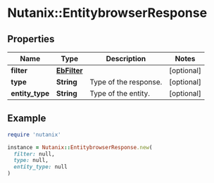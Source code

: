 # Nutanix::EntitybrowserResponse

## Properties

| Name | Type | Description | Notes |
| ---- | ---- | ----------- | ----- |
| **filter** | [**EbFilter**](EbFilter.md) |  | [optional] |
| **type** | **String** | Type of the response. | [optional] |
| **entity_type** | **String** | Type of the entity. | [optional] |

## Example

```ruby
require 'nutanix'

instance = Nutanix::EntitybrowserResponse.new(
  filter: null,
  type: null,
  entity_type: null
)
```

